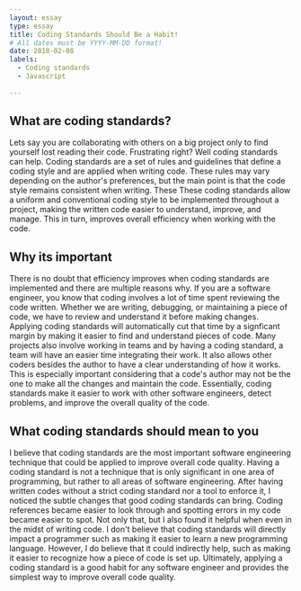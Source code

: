 ```yaml
---
layout: essay
type: essay
title: Coding Standards Should Be a Habit! 
# All dates must be YYYY-MM-DD format!
date: 2018-02-08
labels:
  - Coding standards
  - Javascript
  
---
```


## What are coding standards?
Lets say you are collaborating with others on a big project only to find yourself lost reading their code. Frustrating right? Well coding standards can help. Coding standards are a set of rules and guidelines that define a coding style and are applied when writing code. These rules may vary depending on the author's preferences, but the main point is that the code style remains consistent when writing. These These coding standards allow a uniform and conventional coding style to be implemented throughout a project, making the written code easier to understand, improve, and manage. This in turn, improves overall efficiency when working with the code.  

## Why its important
There is no doubt that efficiency improves when coding standards are implemented and there are multiple reasons why. If you are a software engineer, you know that coding involves a lot of time spent reviewing the code written. Whether we are writing, debugging, or maintaining a piece of code, we have to review and understand it before making changes. Applying coding standards will automatically cut that time by a signficant margin by making it easier to find and understand pieces of code. Many projects also involve working in teams and by having a coding standard, a team will have an easier time integrating their work. It also allows other coders besides the author to have a clear understanding of how it works. This is especially important considering that a code's author may not be the one to make all the changes and maintain the code. Essentially, coding standards make it easier to work with other software engineers, detect problems, and improve the overall quality of the code.

## What coding standards should mean to you
I believe that coding standards are the most important software engineering technique that could be applied to improve overall code quality. Having a coding standard is not a technique that is only significant in one area of programming, but rather to all areas of software engineering. After having written codes without a strict coding standard nor a tool to enforce it, I noticed the subtle changes that good coding standards can bring. Coding references became easier to look through and spotting errors in my code became easier to spot. Not only that, but I also found it helpful when even in the midst of writing code. I don't believe that coding standards will directly impact a programmer such as making it easier to learn a new programming language. However, I do believe that it could indirectly help, such as making it easier to recognize how a piece of code is set up. Ultimately, applying a coding standard is a good habit for any software engineer and provides the simplest way to improve overall code quality.
